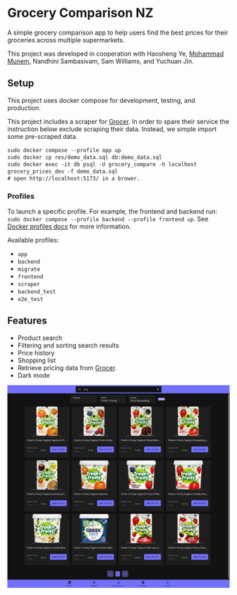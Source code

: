 # Grocery Comparison NZ

A simple grocery comparison app to help users find the best prices for their groceries across multiple supermarkets.

This project was developed in cooperation with Haosheng Ye, [Mohammad Munem](https://github.com/mhmunem/cosc680-2024-project), Nandhini Sambasivam, Sam Williams, and Yuchuan Jin.

## Setup

This project uses docker compose for development, testing, and production.

This project includes a scraper for [Grocer](https://grocer.nz/). In order to spare their service the instruction below exclude scraping their data. Instead, we simple import some pre-scraped data.

```
sudo docker compose --profile app up
sudo docker cp res/demo_data.sql db:demo_data.sql
sudo docker exec -it db psql -U grocery_compare -h localhost grocery_prices_dev -f demo_data.sql
# open http://localhost:5173/ in a brower.
```

### Profiles

To launch a specific profile. For example, the frontend and backend run: `sudo docker compose --profile backend --profile frontend up`. See [Docker profiles docs](https://docs.docker.com/compose/how-tos/profiles/) for more information.

Available profiles:

- `app`
- `backend`
- `migrate`
- `frontend`
- `scraper`
- `backend_test`
- `e2e_test`

## Features

- Product search
- Filtering and sorting search results
- Price history
- Shopping list
- Retrieve pricing data from [Grocer](https://grocer.nz/).
- Dark mode

![search screenshot](./res/search-page.png)

